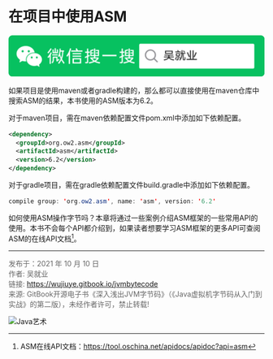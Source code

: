 # 在项目中使用ASM

![Java艺术](../qrcode/javaskill_qrcode_01.png)

如果项目是使用maven或者gradle构建的，那么都可以直接使用在maven仓库中搜索ASM的结果，本书使用的ASM版本为6.2。 

对于maven项目，需在maven依赖配置文件pom.xml中添加如下依赖配置。

```xml
<dependency>
  <groupId>org.ow2.asm</groupId>
  <artifactId>asm</artifactId>
  <version>6.2</version>
</dependency>
```

对于gradle项目，需在gradle依赖配置文件build.gradle中添加如下依赖配置。

```java
compile group: 'org.ow2.asm', name: 'asm', version: '6.2'
```

如何使用ASM操作字节吗？本章将通过一些案例介绍ASM框架的一些常用API的使用。本书不会每个API都介绍到，如果读者想要学习ASM框架的更多API可查阅ASM的在线API文档[^1]。

---

[^1]: ASM在线API文档：https://tool.oschina.net/apidocs/apidoc?api=asm

<font color= #666666>发布于：2021 年 10 月 10 日</font><br><font color= #666666>作者: 吴就业</font><br><font color= #666666>链接: https://wujiuye.gitbook.io/jvmbytecode</font><br><font color= #666666>来源: GitBook开源电子书《深入浅出JVM字节码》（《Java虚拟机字节码从入门到实战》的第二版），未经作者许可，禁止转载!</font><br>

![Java艺术](../qrcode/javaskill_qrcode_02.png)

